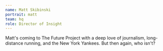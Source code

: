```yaml
---
name: Matt Skibinski
portrait: matt
team: hq
role: Director of Insight
---
```


Matt's coming to The Future Project with a deep love of journalism, long-distance running, and the New York Yankees. But then again, who isn't?